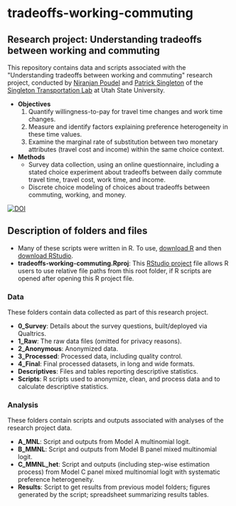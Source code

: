 # tradeoffs-working-commuting
## Research project: Understanding tradeoffs between working and commuting
This repository contains data and scripts associated with the "Understanding tradeoffs between working and commuting" research project, conducted by [Niranjan Poudel](https://www.linkedin.com/in/niranjan-poudel-65082119b/) and [Patrick Singleton](https://engineering.usu.edu/cee/people/faculty/singleton-patrick) of the [Singleton Transportation Lab](https://engineering.usu.edu/cee/research/labs/patrick-singleton/index) at Utah State University. 

* **Objectives**
  1. Quantify willingness-to-pay for travel time changes and work time changes. 
  2. Measure and identify factors explaining preference heterogeneity in these time values.
  3. Examine the marginal rate of substitution between two monetary attributes (travel cost and income) within the same choice context. 
* **Methods**
  - Survey data collection, using an online questionnaire, including a stated choice experiment about tradeoffs between daily commute travel time, travel cost, work time, and income. 
  - Discrete choice modeling of choices about tradeoffs between commuting, working, and money. 

[![DOI](https://zenodo.org/badge/688134386.svg)](https://zenodo.org/badge/latestdoi/688134386)

## Description of folders and files
* Many of these scripts were written in R. To use, [download R](https://cloud.r-project.org/) and then [download RStudio](https://posit.co/products/open-source/rstudio/).
* **tradeoffs-working-commuting.Rproj**: This [RStudio project](https://support.posit.co/hc/en-us/articles/200526207-Using-RStudio-Projects) file allows R users to use relative file paths from this root folder, if R scripts are opened after opening this R project file.

### Data
These folders contain data collected as part of this research project.
* **0_Survey**: Details about the survey questions, built/deployed via Qualtrics. 
* **1_Raw**: The raw data files (omitted for privacy reasons). 
* **2_Anonymous**: Anonymized data. 
* **3_Processed**: Processed data, including quality control. 
* **4_Final**: Final processed datasets, in long and wide formats. 
* **Descriptives**: Files and tables reporting descriptive statistics. 
* **Scripts**: R scripts used to anonymize, clean, and process data and to calculate descriptive statistics. 

### Analysis
These folders contain scripts and outputs associated with analyses of the research project data.
* **A_MNL**: Script and outputs from Model A multinomial logit. 
* **B_MMNL**: Script and outputs from Model B panel mixed multinomial logit. 
* **C_MMNL_het**: Script and outputs (including step-wise estimation process) from Model C panel mixed multinomial logit with systematic preference heterogeneity. 
* **Results**: Script to get results from previous model folders; figures generated by the script; spreadsheet summarizing results tables. 

